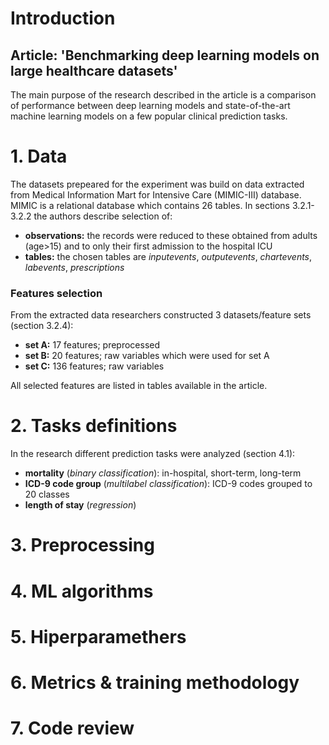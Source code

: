 # Introduction
## Article: 'Benchmarking deep learning models on large healthcare datasets'
The main purpose of the research described in the article is a comparison of performance between deep learning models and state-of-the-art machine learning models on a few popular clinical prediction tasks.
# 1. Data
The datasets prepeared for the experiment was build on data extracted from Medical Information Mart
for Intensive Care (MIMIC-III) database. MIMIC is a relational database which contains 26 tables. In sections 3.2.1-3.2.2 the authors describe selection of:

- **observations:** the records were reduced to these obtained from adults (age>15) and to only their first admission to the hospital ICU
- **tables:** the chosen tables are *inputevents*, *outputevents*, *chartevents*, *labevents*, *prescriptions* 

### Features selection
From the extracted data researchers constructed 3 datasets/feature sets (section 3.2.4):

- **set A:** 17 features; preprocessed
- **set B:** 20 features; raw variables which were used for set A
- **set C:** 136 features; raw variables 

All selected features are listed in tables available in the article. 

# 2. Tasks definitions
In the research different prediction tasks were analyzed (section 4.1):

- **mortality** (*binary classification*): in-hospital, short-term, long-term
- **ICD-9 code group** (*multilabel classification*): ICD-9 codes grouped to 20 classes
- **length of stay** (*regression*)
# 3. Preprocessing

# 4. ML algorithms

# 5. Hiperparamethers

# 6. Metrics & training methodology

# 7. Code review
